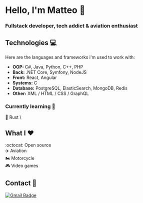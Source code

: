 # Hello, I'm Matteo 👋
### Fullstack developer, tech addict & aviation enthusiast

## Technologies :computer:

Here are the languages and frameworks i'm used to work with:
* **OOP:** C#, Java, Python, C++, PHP
* **Back:** .NET Core, Symfony, NodeJS
* **Front:** React, Angular
* **Systems:**  C
* **Database:** PostgreSQL, ElasticSearch, MongoDB, Redis
* **Other:** XML / HTML / CSS / GraphQL

### Currently learning :brain:

:crab: Rust \

## What I :heart:
:octocat: Open source \
:airplane: Aviation \
:motorcycle: Motorcycle \
:video_game: Video games

## Contact :email:
 [![Gmail Badge](https://img.shields.io/badge/-matteo.auger@protonmail.com-c14438?style=flat-square&logo=Gmail&logoColor=white&link=mailto:Email)](mailto:matteo.auger@protonmail.com)
